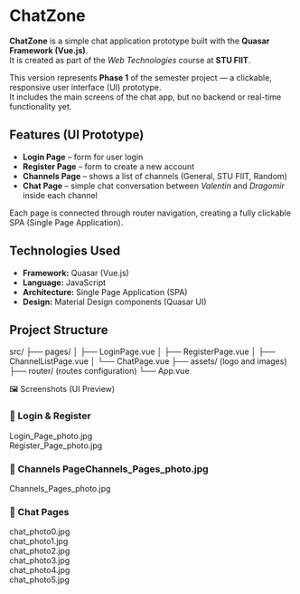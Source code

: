 # ChatZone

**ChatZone** is a simple chat application prototype built with the **Quasar Framework (Vue.js)**.  
It is created as part of the *Web Technologies* course at **STU FIIT**.

This version represents **Phase 1** of the semester project — a clickable, responsive user interface (UI) prototype.  
It includes the main screens of the chat app, but no backend or real-time functionality yet.

## Features (UI Prototype)

- **Login Page** – form for user login  
- **Register Page** – form to create a new account  
- **Channels Page** – shows a list of channels (General, STU FIIT, Random)  
- **Chat Page** – simple chat conversation between *Valentin* and *Dragomir* inside each channel  

Each page is connected through router navigation, creating a fully clickable SPA (Single Page Application).

## Technologies Used

- **Framework:** Quasar (Vue.js)  
- **Language:** JavaScript  
- **Architecture:** Single Page Application (SPA)  
- **Design:** Material Design components (Quasar UI)  

##  Project Structure
src/
├── pages/
│ ├── LoginPage.vue
│ ├── RegisterPage.vue
│ ├── ChannelListPage.vue
│ └── ChatPage.vue
├── assets/ (logo and images)
├── router/ (routes configuration)
└── App.vue

🖼️ Screenshots (UI Preview)

### 🔹 Login & Register
Login_Page_photo.jpg  
Register_Page_photo.jpg  
### 🔹 Channels PageChannels_Pages_photo.jpg  
Channels_Pages_photo.jpg  
### 🔹 Chat Pages
chat_photo0.jpg  
chat_photo1.jpg  
chat_photo2.jpg  
chat_photo3.jpg  
chat_photo4.jpg  
chat_photo5.jpg  


